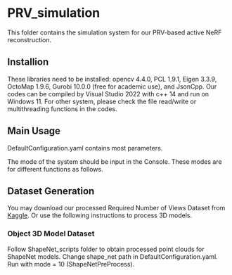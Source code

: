 # PRV_simulation

This folder contains the simulation system for our PRV-based active NeRF reconstruction.

## Installion

These libraries need to be installed: opencv 4.4.0, PCL 1.9.1, Eigen 3.3.9, OctoMap 1.9.6, Gurobi 10.0.0 (free for academic use), and JsonCpp.
Our codes can be compiled by Visual Studio 2022 with c++ 14 and run on Windows 11.
For other system, please check the file read/write or multithreading functions in the codes.

## Main Usage

DefaultConfiguration.yaml contains most parameters.  

The mode of the system should be input in the Console. These modes are for different functions as follows.
## Dataset Generation

You may download our processed Required Number of Views Dataset from [Kaggle](). Or use the following instructions to process 3D models.

### Object 3D Model Dataset

Follow ShapeNet_scripts folder to obtain processed point clouds for ShapeNet models.
Change shape_net path in DefaultConfiguration.yaml.
Run with mode = 10 (ShapeNetPreProcess).

### 


